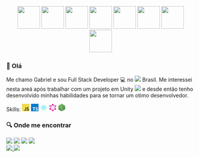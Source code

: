 <div align="center">
        <img src="https://cultofthepartyparrot.com/parrots/hd/moonwalkingparrot.gif" width="60" height="60"/>
        <img src="https://cultofthepartyparrot.com/parrots/hd/stableparrot.gif" width="60" height="60"/>
        <img src="https://cultofthepartyparrot.com/parrots/hd/meldparrot.gif" width="60" height="60"/>
        <img src="https://cultofthepartyparrot.com/parrots/hd/laptop_parrot.gif" width="60" height="60"/>
        <img src="https://cultofthepartyparrot.com/parrots/hd/dealwithitnowparrot.gif" width="60" height="60"/>
        <img src="https://cultofthepartyparrot.com/parrots/hd/60fpsparrot.gif" width="60" height="60"/>
        <img src="https://cultofthepartyparrot.com/parrots/hd/githubparrot.gif" width="60" height="60"/>
        <img src="https://cultofthepartyparrot.com/parrots/hd/rythmicalparrot.gif" width="60" height="60" />
</div>


### 👋 Olá

Me chamo Gabriel e sou Full Stack Developer 💻 no <img src="https://cultofthepartyparrot.com/parrots/hd/brazilianfanparrot.gif" width="25"/> Brasil. Me interessei nesta areá após trabalhar com um projeto em Unity <img src="https://seeklogo.com/images/U/unity-logo-988A22E703-seeklogo.com.png" width="16"/> e desde então tenho desenvolvido minhas habilidades para se tornar um otimo desenvolvedor.

Skills: 
<code><img height="20" alt="javascript" src="https://raw.githubusercontent.com/github/explore/80688e429a7d4ef2fca1e82350fe8e3517d3494d/topics/javascript/javascript.png"></code>
<code><img height="20" alt="typescript" src="https://raw.githubusercontent.com/github/explore/80688e429a7d4ef2fca1e82350fe8e3517d3494d/topics/typescript/typescript.png"></code>
<code><img height="20" alt="react" src="https://raw.githubusercontent.com/github/explore/80688e429a7d4ef2fca1e82350fe8e3517d3494d/topics/react/react.png"></code>
<code><img height="20" alt="graphql" src="https://raw.githubusercontent.com/github/explore/5c058a388828bb5fde0bcafd4bc867b5bb3f26f3/topics/graphql/graphql.png"></code>
<code><img height="20" alt="nodejs" src="https://raw.githubusercontent.com/github/explore/80688e429a7d4ef2fca1e82350fe8e3517d3494d/topics/nodejs/nodejs.png"></code>

<h3> 🔍 Onde me encontrar </h3>
<div>
<a href="https://instagram.com/zdog__" target="_blank"><img src="https://img.shields.io/badge/-Instagram-%23E4405F?style=for-the-badge&logo=instagram&logoColor=white" target="_blank"></a>
<a href="https://www.twitch.tv/zdog__" target="_blank"><img src="https://img.shields.io/badge/Twitch-9146FF?style=for-the-badge&logo=twitch&logoColor=white" target="_blank"></a>
<a href = "mailto:contato@gabrieltelessantos48@gmail.com"><img src="https://img.shields.io/badge/Gmail-D14836?style=for-the-badge&logo=gmail&logoColor=white" target="_blank"></a>
<a href="https://www.linkedin.com/in/gabriel-teles-76a486161" target="_blank"><img src="https://img.shields.io/badge/-LinkedIn-%230077B5?style=for-the-badge&logo=linkedin&logoColor=white" target="_blank"></a>   
</div>


<div>
<a href="https://github.com/zdog10127">
<img height="180em" src="https://github-readme-stats.vercel.app/api/top-langs/?username=zdog10127&layout=compact&langs_count=7&theme=dracula"/>
<img height="180em" src="https://github-readme-stats.vercel.app/api?username=zdog10127&show_icons=true&theme=dracula&include_all_commits=true&count_private=true"/>
</div>
